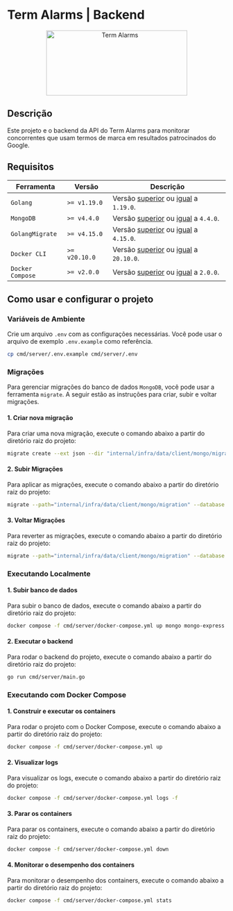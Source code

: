# Term Alarms | Backend

<p align="center">
  <a href="https://github.com/richhh7g/term-alarms" target="_blank">
    <img src="https://term-monitor.s3.amazonaws.com/monitor.png" alt="Term Alarms" height="150" width=325"/>
  </a>
</p>

## Descrição

Este projeto e o backend da API do Term Alarms para monitorar concorrentes que usam termos de marca em resultados patrocinados do Google.

## Requisitos

| Ferramenta | Versão | Descrição
| - | - | -
| `Golang` | `>= v1.19.0` | Versão [superior](https://golang.org/dl/) ou [igual](https://golang.org/dl/#go1.19) a `1.19.0`.
| `MongoDB` | `>= v4.4.0` | Versão [superior](https://www.mongodb.com/docs/manual/release-notes/4.4/) ou [igual](https://www.mongodb.com/docs/manual/release-notes/4.4/#mongodb-4-4-0) a `4.4.0`.
| `GolangMigrate` | `>= v4.15.0` | Versão [superior](https://github.com/golang-migrate/migrate/releases) ou [igual](https://github.com/golang-migrate/migrate/releases/tag/v4.15.0) a `4.15.0`.
| `Docker CLI` | `>= v20.10.0` | Versão [superior](https://github.com/docker/cli/tags) ou [igual](https://github.com/docker/cli/releases/tag/v20.10.0) a `20.10.0`.
| `Docker Compose` | `>= v2.0.0` | Versão [superior](https://github.com/docker/compose/releases) ou [igual](https://github.com/docker/compose/releases/tag/v2.0.0) a `2.0.0`.

## Como usar e configurar o projeto

### Variáveis de Ambiente

Crie um arquivo `.env` com as configurações necessárias. Você pode usar o arquivo de exemplo `.env.example` como referência.

```bash
cp cmd/server/.env.example cmd/server/.env
```

### Migrações

Para gerenciar migrações do banco de dados `MongoDB`, você pode usar a ferramenta `migrate`. A seguir estão as instruções para criar, subir e voltar migrações.

#### 1. Criar nova migração

Para criar uma nova migração, execute o comando abaixo a partir do diretório raiz do projeto:

```bash
migrate create --ext json --dir "internal/infra/data/client/mongo/migration" --tz UTC nome_da_migração
```

#### 2. Subir Migrações

Para aplicar as migrações, execute o comando abaixo a partir do diretório raiz do projeto:

```bash
migrate --path="internal/infra/data/client/mongo/migration" --database "mongodb://user:password@host:port/dbname?ssl=false&authSource=admin" up
```

#### 3. Voltar Migrações

Para reverter as migrações, execute o comando abaixo a partir do diretório raiz do projeto:

```bash
migrate --path="internal/infra/data/client/mongo/migration" --database "mongodb://user:password@host:port/dbname?ssl=false&authSource=admin" down numeroDeMigraçõesParaReverter
```

### Executando Localmente

#### 1. Subir banco de dados

Para subir o banco de dados, execute o comando abaixo a partir do diretório raiz do projeto:

```bash
docker compose -f cmd/server/docker-compose.yml up mongo mongo-express
```

#### 2. Executar o backend

Para rodar o backend do projeto, execute o comando abaixo a partir do diretório raiz do projeto:

```bash
go run cmd/server/main.go
```

### Executando com Docker Compose

#### 1. Construir e executar os containers

Para rodar o projeto com o Docker Compose, execute o comando abaixo a partir do diretório raiz do projeto:

```bash
docker compose -f cmd/server/docker-compose.yml up
```

#### 2. Visualizar logs

Para visualizar os logs, execute o comando abaixo a partir do diretório raiz do projeto:

```bash
docker compose -f cmd/server/docker-compose.yml logs -f
```

#### 3. Parar os containers

Para parar os containers, execute o comando abaixo a partir do diretório raiz do projeto:

```bash
docker compose -f cmd/server/docker-compose.yml down
```

#### 4. Monitorar o desempenho dos containers

Para monitorar o desempenho dos containers, execute o comando abaixo a partir do diretório raiz do projeto:

```bash
docker compose -f cmd/server/docker-compose.yml stats
```
